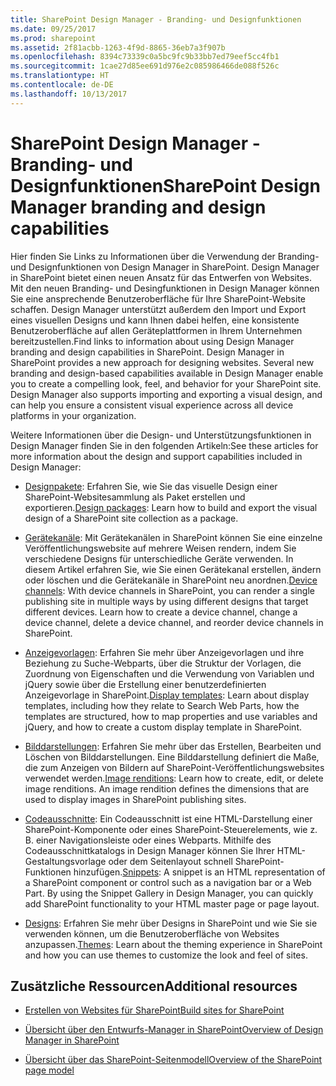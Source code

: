 ```yaml
---
title: SharePoint Design Manager - Branding- und Designfunktionen
ms.date: 09/25/2017
ms.prod: sharepoint
ms.assetid: 2f81acbb-1263-4f9d-8865-36eb7a3f907b
ms.openlocfilehash: 8394c73339c0a5bc9fc9b33bb7ed79eef5cc4fb1
ms.sourcegitcommit: 1cae27d85ee691d976e2c085986466de088f526c
ms.translationtype: HT
ms.contentlocale: de-DE
ms.lasthandoff: 10/13/2017
---
```

# <a name="sharepoint-design-manager-branding-and-design-capabilities"></a><span data-ttu-id="52600-102">SharePoint Design Manager - Branding- und Designfunktionen</span><span class="sxs-lookup"><span data-stu-id="52600-102">SharePoint Design Manager branding and design capabilities</span></span>
<span data-ttu-id="52600-p101">Hier finden Sie Links zu Informationen über die Verwendung der Branding- und Designfunktionen von Design Manager in SharePoint. Design Manager in SharePoint bietet einen neuen Ansatz für das Entwerfen von Websites. Mit den neuen Branding- und Desingfunktionen in Design Manager können Sie eine ansprechende Benutzeroberfläche für Ihre SharePoint-Website schaffen. Design Manager unterstützt außerdem den Import und Export eines visuellen Designs und kann Ihnen dabei helfen, eine konsistente Benutzeroberfläche auf allen Geräteplattformen in Ihrem Unternehmen bereitzustellen.</span><span class="sxs-lookup"><span data-stu-id="52600-p101">Find links to information about using Design Manager branding and design capabilities in SharePoint. Design Manager in SharePoint provides a new approach for designing websites. Several new branding and design-based capabilities available in Design Manager enable you to create a compelling look, feel, and behavior for your SharePoint site. Design Manager also supports importing and exporting a visual design, and can help you ensure a consistent visual experience across all device platforms in your organization.</span></span>
  
    
    

<span data-ttu-id="52600-107">Weitere Informationen über die Design- und Unterstützungsfunktionen in Design Manager finden Sie in den folgenden Artikeln:</span><span class="sxs-lookup"><span data-stu-id="52600-107">See these articles for more information about the design and support capabilities included in Design Manager:</span></span>
-  <span data-ttu-id="52600-108">[Designpakete](sharepoint-design-manager-design-packages.md): Erfahren Sie, wie Sie das visuelle Design einer SharePoint-Websitesammlung als Paket erstellen und exportieren.</span><span class="sxs-lookup"><span data-stu-id="52600-108">[Design packages](sharepoint-design-manager-design-packages.md): Learn how to build and export the visual design of a SharePoint site collection as a package.</span></span>
    
  
-  <span data-ttu-id="52600-p102">[Gerätekanäle](sharepoint-design-manager-device-channels.md): Mit Gerätekanälen in SharePoint können Sie eine einzelne Veröffentlichungswebsite auf mehrere Weisen rendern, indem Sie verschiedene Designs für unterschiedliche Geräte verwenden. In diesem Artikel erfahren Sie, wie Sie einen Gerätekanal erstellen, ändern oder löschen und die Gerätekanäle in SharePoint neu anordnen.</span><span class="sxs-lookup"><span data-stu-id="52600-p102">[Device channels](sharepoint-design-manager-device-channels.md): With device channels in SharePoint, you can render a single publishing site in multiple ways by using different designs that target different devices. Learn how to create a device channel, change a device channel, delete a device channel, and reorder device channels in SharePoint.</span></span>
    
  
-  <span data-ttu-id="52600-111">[Anzeigevorlagen](sharepoint-design-manager-display-templates.md): Erfahren Sie mehr über Anzeigevorlagen und ihre Beziehung zu Suche-Webparts, über die Struktur der Vorlagen, die Zuordnung von Eigenschaften und die Verwendung von Variablen und jQuery sowie über die Erstellung einer benutzerdefinierten Anzeigevorlage in SharePoint.</span><span class="sxs-lookup"><span data-stu-id="52600-111">[Display templates](sharepoint-design-manager-display-templates.md): Learn about display templates, including how they relate to Search Web Parts, how the templates are structured, how to map properties and use variables and jQuery, and how to create a custom display template in SharePoint.</span></span>
    
  
-  <span data-ttu-id="52600-p103">[Bilddarstellungen](sharepoint-design-manager-image-renditions.md): Erfahren Sie mehr über das Erstellen, Bearbeiten und Löschen von Bilddarstellungen. Eine Bilddarstellung definiert die Maße, die zum Anzeigen von Bildern auf SharePoint-Veröffentlichungswebsites verwendet werden.</span><span class="sxs-lookup"><span data-stu-id="52600-p103">[Image renditions](sharepoint-design-manager-image-renditions.md): Learn how to create, edit, or delete image renditions. An image rendition defines the dimensions that are used to display images in SharePoint publishing sites.</span></span>
    
  
-  <span data-ttu-id="52600-p104">[Codeausschnitte](sharepoint-design-manager-snippets.md): Ein Codeausschnitt ist eine HTML-Darstellung einer SharePoint-Komponente oder eines SharePoint-Steuerelements, wie z. B. einer Navigationsleiste oder eines Webparts. Mithilfe des Codeausschnittkatalogs in Design Manager können Sie Ihrer HTML-Gestaltungsvorlage oder dem Seitenlayout schnell SharePoint-Funktionen hinzufügen.</span><span class="sxs-lookup"><span data-stu-id="52600-p104">[Snippets](sharepoint-design-manager-snippets.md): A snippet is an HTML representation of a SharePoint component or control such as a navigation bar or a Web Part. By using the Snippet Gallery in Design Manager, you can quickly add SharePoint functionality to your HTML master page or page layout.</span></span>
    
  
-  <span data-ttu-id="52600-116">[Designs](themes-overview-for-sharepoint.md): Erfahren Sie mehr über Designs in SharePoint und wie Sie sie verwenden können, um die Benutzeroberfläche von Websites anzupassen.</span><span class="sxs-lookup"><span data-stu-id="52600-116">[Themes](themes-overview-for-sharepoint.md): Learn about the theming experience in SharePoint and how you can use themes to customize the look and feel of sites.</span></span>
    
  

## <a name="additional-resources"></a><span data-ttu-id="52600-117">Zusätzliche Ressourcen</span><span class="sxs-lookup"><span data-stu-id="52600-117">Additional resources</span></span>
<span data-ttu-id="52600-118"><a name="bk_addresources"> </a></span><span class="sxs-lookup"><span data-stu-id="52600-118"></span></span>


-  [<span data-ttu-id="52600-119">Erstellen von Websites für SharePoint</span><span class="sxs-lookup"><span data-stu-id="52600-119">Build sites for SharePoint</span></span>](build-sites-for-sharepoint.md)
    
  
-  [<span data-ttu-id="52600-120">Übersicht über den Entwurfs-Manager in SharePoint</span><span class="sxs-lookup"><span data-stu-id="52600-120">Overview of Design Manager in SharePoint</span></span>](overview-of-design-manager-in-sharepoint.md)
    
  
-  [<span data-ttu-id="52600-121">Übersicht über das SharePoint-Seitenmodell</span><span class="sxs-lookup"><span data-stu-id="52600-121">Overview of the SharePoint page model</span></span>](overview-of-the-sharepoint-page-model.md)
    
  

